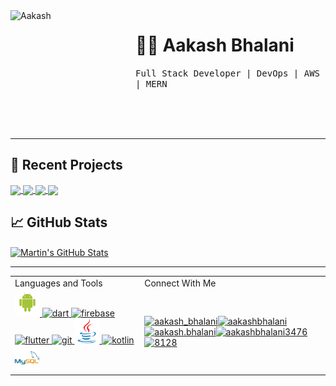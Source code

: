 <img align="left" width="200" height="200" alt="Aakash" src="https://media.giphy.com/media/SWoSkN6DxTszqIKEqv/giphy.gif"/>

<h1 align="left">👨‍💻 Aakash Bhalani</h1>

<p align="left">
  <samp> Full Stack Developer | DevOps | AWS | MERN </samp>
	<br/>

  </p>
<br> <br>
<br>
 <hr>
 
 ## :open_file_folder: Recent Projects

<a href="https://github.com/Aakash1121/APID-web-app">
  <img align="center" src="https://github-readme-stats.vercel.app/api/pin/?username=Aakash1121&repo=api_directory&title_color=ffffff&text_color=c9cacc&icon_color=2bbc8a&bg_color=1d1f21&border_color=0062FF" />
</a>

<a href="https://github.com/Aakash1121/APID-web-app">
  <img align="center" src="https://github-readme-stats.vercel.app/api/pin/?username=Aakash1121&repo=Trip_Memories&title_color=ffffff&text_color=c9cacc&icon_color=2bbc8a&bg_color=1d1f21&border_color=0062FF" />
</a>

<a href="https://github.com/Aakash1121/TMDBClient">
  <img align="center" src="https://github-readme-stats.vercel.app/api/pin/?username=Aakash1121&repo=TMDBClient&title_color=ffffff&text_color=c9cacc&icon_color=2bbc8a&bg_color=1d1f21&border_color=0062FF" />
</a>  

<a href="https://github.com/Aakash1121/TMDBClient">
  <img align="center" src="https://github-readme-stats.vercel.app/api/pin/?username=Aakash1121&repo=WeatherForecast&title_color=ffffff&text_color=c9cacc&icon_color=2bbc8a&bg_color=1d1f21&border_color=0062FF" />
</a>  

<br>

## &#x1f4c8; GitHub Stats
<a href="https://github.com/Aakash1121/Aakash1121">
  <img align="center" src="https://github-readme-stats.vercel.app/api?username=Aakash1121&show_icons=true&line_height=27&count_private=true&title_color=ffffff&text_color=c9cacc&icon_color=2bbc8a&bg_color=1d1f21&border_color=0062FF" alt="Martin's GitHub Stats" />
</a>

<hr>

	

	
<table>
  <tr >
      <td>
      Languages and Tools
      </td>
      <td>
      Connect With Me 
      </td>
      
  </tr>
	<tr>
		<td>
			<!-- Languages and Tools -->
			 <a href="https://developer.android.com" target="_blank" rel="noreferrer"> <img src="https://raw.githubusercontent.com/devicons/devicon/master/icons/android/android-original-wordmark.svg" alt="android" width="40" height="40"/> </a> <a href="https://dart.dev" target="_blank" rel="noreferrer"> <img src="https://www.vectorlogo.zone/logos/dartlang/dartlang-icon.svg" alt="dart" width="40" height="40"/> </a> <a href="https://firebase.google.com/" target="_blank" rel="noreferrer"> <img src="https://www.vectorlogo.zone/logos/firebase/firebase-icon.svg" alt="firebase" width="40" height="40"/> </a> <a href="https://flutter.dev" target="_blank" rel="noreferrer"> <img src="https://www.vectorlogo.zone/logos/flutterio/flutterio-icon.svg" alt="flutter" width="40" height="40"/> </a> <a href="https://git-scm.com/" target="_blank" rel="noreferrer"> <img src="https://www.vectorlogo.zone/logos/git-scm/git-scm-icon.svg" alt="git" width="40" height="40"/> </a> <a href="https://www.java.com" target="_blank" rel="noreferrer"> <img src="https://raw.githubusercontent.com/devicons/devicon/master/icons/java/java-original.svg" alt="java" width="40" height="40"/> </a> <a href="https://kotlinlang.org" target="_blank" rel="noreferrer"> <img src="https://www.vectorlogo.zone/logos/kotlinlang/kotlinlang-icon.svg" alt="kotlin" width="40" height="40"/> </a> <a href="https://www.mysql.com/" target="_blank" rel="noreferrer"> <img src="https://raw.githubusercontent.com/devicons/devicon/master/icons/mysql/mysql-original-wordmark.svg" alt="mysql" width="40" height="40"/> </a>
	 </td>
		<td>
			<!--  Connect With Me -->
			<a href="https://twitter.com/aakash_bhalani" target="blank" rel="noreferrer"><img src="https://raw.githubusercontent.com/rahuldkjain/github-profile-readme-generator/master/src/images/icons/Social/twitter.svg" alt="aakash_bhalani" height="30" width="40" /></a><a href="https://linkedin.com/in/aakashbhalani" target="blank" rel="noreferrer"><img src="https://raw.githubusercontent.com/rahuldkjain/github-profile-readme-generator/master/src/images/icons/Social/linked-in-alt.svg" alt="aakashbhalani" height="30" width="40" /></a><a href="https://instagram.com/aakash.bhalani" target="blank" rel="noreferrer"><img src="https://raw.githubusercontent.com/rahuldkjain/github-profile-readme-generator/master/src/images/icons/Social/instagram.svg" alt="aakash.bhalani" height="30" width="40" /></a><a href="https://leetcode.com/aakashbhalani3476/" target="blank" rel="noreferrer"><img src="https://raw.githubusercontent.com/rahuldkjain/github-profile-readme-generator/master/src/images/icons/Social/leet-code.svg" alt="aakashbhalani3476" height="30" width="40" /></a><a href="https://discord.gg/8128" target="blank" ><img src="https://raw.githubusercontent.com/rahuldkjain/github-profile-readme-generator/master/src/images/icons/Social/discord.svg" alt="8128" height="30" width="40" /></a>
		</td>
   
</table>
<!---
<h3>open source projects</h3>


| Project  🚧 | Stars :star: | Forks 🍴 | Issues ❌ | Pull Requests 🌿 |
|---------|-------|-------|--------|---------------|
| Jsoning | ![GitHub stars](https://img.shields.io/github/stars/Aakash1121/jsoning?style=for-the-badge) | ![GitHub Forks](https://img.shields.io/github/forks/Aakash1121/jsoning?style=for-the-badge) | ![GitHub Issues](https://img.shields.io/github/issues/Aakash1121/jsoning?style=for-the-badge) | ![GitHub PRs](https://img.shields.io/github/issues-pr/Aakash1121/jsoning?style=for-the-badge) |
| MarkMe | ![GitHub stars](https://img.shields.io/github/stars/Aakash1121/markme?style=for-the-badge) | ![GitHub Forks](https://img.shields.io/github/forks/Aakash1121Aakash1121Aakash1121Aakash1121Aakash1121Aakash1121Aakash1121Aakash1121Aakash1121/markme?style=for-the-badge) | ![GitHub Issues](https://img.shields.io/github/issues/Aakash1121/markme?style=for-the-badge) | ![GitHub PRs](https://img.shields.io/github/issues-pr/Aakash1121Aakash1121Aakash1121Aakash1121Aakash1121Aakash1121Aakash1121Aakash1121/markme?style=for-the-badge) |
| GlitchyPastePen | ![GitHub stars](https://img.shields.io/github/stars/Aakash1121/GlitchyPastePen?style=for-the-badge) | ![GitHub Forks](https://img.shields.io/github/forks/Aakash1121Aakash1121Aakash1121Aakash1121Aakash1121Aakash1121Aakash1121/GlitchyPastePen?style=for-the-badge) | ![GitHub Issues](https://img.shields.io/github/issues/Aakash1121Aakash1121Aakash1121Aakash1121Aakash1121Aakash1121/GlitchyPastePen?style=for-the-badge) | ![GitHub PRs](https://img.shields.io/github/issues-pr/Aakash1121/GlitchyPastePen?style=for-the-badge) |
| REHeader | ![GitHub stars](https://img.shields.io/github/stars/Aakash1121/REHeader?style=for-the-badge) | ![GitHub Forks](https://img.shields.io/github/forks/Aakash1121Aakash1121Aakash1121Aakash1121Aakash1121/jsoning?style=for-the-badge) | ![GitHub Issues](https://img.shields.io/github/issues/Aakash1121Aakash1121Aakash1121Aakash1121/REHeader?style=for-the-badge) | ![GitHub PRs](https://img.shields.io/github/issues-pr/Aakash1121Aakash1121Aakash1121/REHeader?style=for-the-badge) |
| personal-website | ![GitHub stars](https://img.shields.io/github/stars/Aakash1121Aakash1121/personal-website?style=for-the-badge) | ![GitHub Forks](https://img.shields.io/github/forks/Aakash1121/personal-website?style=for-the-badge) | ![GitHub Issues](https://img.shields.io/github/issues/Aakash1121/personal-website?style=for-the-badge) | ![GitHub PRs](https://img.shields.io/github/issues-pr/Aakash1121/personal-website?style=for-the-badge) |
| vue-utterances | ![GitHub stars](https://img.shields.io/github/stars/Aakash1121/vue-utterances?style=for-the-badge) | ![GitHub Forks](https://img.shields.io/github/forks/Aakash1121/vue-utterances?style=for-the-badge) | ![GitHub Issues](https://img.shields.io/github/issues/Aakash1121/vue-utterances?style=for-the-badge) | ![GitHub PRs](https://img.shields.io/github/issues-pr/Aakash1121/vue-utterances?style=for-the-badge) |
-->

